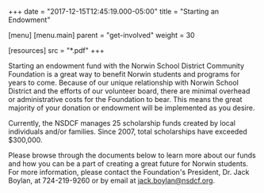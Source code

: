 +++
date = "2017-12-15T12:45:19.000-05:00"
title = "Starting an Endowment"

[menu]
  [menu.main]
    parent = "get-involved"
    weight = 30

[resources]
  src = "*.pdf"
+++

Starting an endowment fund with the Norwin School District Community Foundation is a great way to benefit Norwin students and programs for years to come. Because of our unique relationship with Norwin School District and the efforts of our volunteer board, there are minimal overhead or administrative costs for the Foundation to bear. This means the great majority of your donation or endowment will be implemented as you desire.

Currently, the NSDCF manages 25 scholarship funds created by local individuals and/or families. Since 2007, total scholarships have exceeded $300,000.

Please browse through the documents below to learn more about our funds and how you can be a part of creating a great future for Norwin students. For more information, please contact the Foundation's President, Dr. Jack Boylan, at 724-219-9260 or by email at [jack.boylan@nsdcf.org](mailto:jack.boylan@nsdcf.org).
